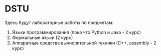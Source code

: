 # DSTU
Здесь будут лабораторные работы по предметам:
  1. Языки программирования (пока что Python и Java - 2 курс)
  2. Формальные языки (2 курс)
  3. Аппаратные средства вычислительной техники (C++, assembly - 2 курс) 
